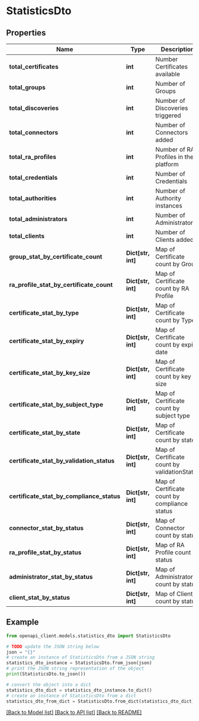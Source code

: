 # StatisticsDto


## Properties

Name | Type | Description | Notes
------------ | ------------- | ------------- | -------------
**total_certificates** | **int** | Number Certificates available | [optional] 
**total_groups** | **int** | Number of Groups | [optional] 
**total_discoveries** | **int** | Number of Discoveries triggered | [optional] 
**total_connectors** | **int** | Number of Connectors added | [optional] 
**total_ra_profiles** | **int** | Number of RA Profiles in the platform | [optional] 
**total_credentials** | **int** | Number of Credentials | [optional] 
**total_authorities** | **int** | Number of Authority instances | [optional] 
**total_administrators** | **int** | Number of Administrators | [optional] 
**total_clients** | **int** | Number of Clients added | [optional] 
**group_stat_by_certificate_count** | **Dict[str, int]** | Map of Certificate count by Group | [optional] 
**ra_profile_stat_by_certificate_count** | **Dict[str, int]** | Map of Certificate count by RA Profile | [optional] 
**certificate_stat_by_type** | **Dict[str, int]** | Map of Certificate count by Type | [optional] 
**certificate_stat_by_expiry** | **Dict[str, int]** | Map of Certificate count by expiry date | [optional] 
**certificate_stat_by_key_size** | **Dict[str, int]** | Map of Certificate count by key size | [optional] 
**certificate_stat_by_subject_type** | **Dict[str, int]** | Map of Certificate count by subject type | [optional] 
**certificate_stat_by_state** | **Dict[str, int]** | Map of Certificate count by state | [optional] 
**certificate_stat_by_validation_status** | **Dict[str, int]** | Map of Certificate count by validationStatus | [optional] 
**certificate_stat_by_compliance_status** | **Dict[str, int]** | Map of Certificate count by compliance status | [optional] 
**connector_stat_by_status** | **Dict[str, int]** | Map of Connector count by status | [optional] 
**ra_profile_stat_by_status** | **Dict[str, int]** | Map of RA Profile count by status | [optional] 
**administrator_stat_by_status** | **Dict[str, int]** | Map of Administrator count by status | [optional] 
**client_stat_by_status** | **Dict[str, int]** | Map of Client count by status | [optional] 

## Example

```python
from openapi_client.models.statistics_dto import StatisticsDto

# TODO update the JSON string below
json = "{}"
# create an instance of StatisticsDto from a JSON string
statistics_dto_instance = StatisticsDto.from_json(json)
# print the JSON string representation of the object
print(StatisticsDto.to_json())

# convert the object into a dict
statistics_dto_dict = statistics_dto_instance.to_dict()
# create an instance of StatisticsDto from a dict
statistics_dto_from_dict = StatisticsDto.from_dict(statistics_dto_dict)
```
[[Back to Model list]](../README.md#documentation-for-models) [[Back to API list]](../README.md#documentation-for-api-endpoints) [[Back to README]](../README.md)


